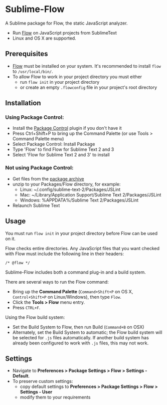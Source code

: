 Sublime-Flow
==============

A Sublime package for Flow, the static JavaScript analyzer.

   * Run [Flow](http://flowtype.org) on JavaScript projects from SublimeText
   * Linux and OS X are supported. 

Prerequisites
-------------

  * [Flow](http://flowtype.org) must be installed on your system.  It's recommended to install `flow` to `/usr/local/bin/`.
  * To allow Flow to work in your project directory you must either
    - run `flow init` in your project directory
    - or create an empty `.flowconfig` file in your project's root directory

Installation
------------

### Using Package Control:
   * Install the [Package Control](https://sublime.wbond.net/installation) plugin if you don't have it
   * Press Ctrl+Shift+P to bring up the Command Palette (or use Tools > Command Palette menu)
   * Select Package Control: Install Package
   * Type 'Flow' to find Flow for Sublime Text 2 and 3
   * Select 'Flow for Sublime Text 2 and 3' to install


### Not using Package Control:
   * Get files from the [package archive](https://github.com/darrenderidder/Sublime-Flow/archive/master.zip)
   * unzip to your Packages/Flow directory, for example:
      * Linux: ~/.config/sublime-text-2/Packages/JSLint
      * Mac: ~/Library/Application Support/Sublime Text 2/Packages/JSLint
      * Windows: %APPDATA%/Sublime Text 2/Packages/JSLint
   * Relaunch Sublime Text

Usage
-----

You must run `flow init` in your project directory before Flow can be used on it.

Flow checks entire directories.  Any JavaScript files that you want checked with 
Flow must include the following line in their headers:

```
/* @flow */
```

Sublime-Flow includes both a command plug-in and a build system.

There are several ways to run the Flow command:
   * Bring up the **Command Palette** (`Command+Shift+P` on OS X, `Control+Shift+P` on Linux/Windows), then type `Flow`.
   * Click the **Tools > Flow** menu entry.
   * Press `CTRL+F`.

Using the Flow build system:
   * Set the Build System to Flow, then run Build (`Command+B` on OSX)
   * Alternately, set the Build System to automatic; the Flow build system will be selected for `.js` files automatically. If another build system has already been configured to work with `.js` files, this may not work.

Settings
--------
* Navigate to **Preferences > Package Settings > Flow > Settings - Default**.
* To preserve custom settings:
  * copy default settings to **Preferences > Package Settings > Flow > Settings - User**
  * modify them to your requirements

